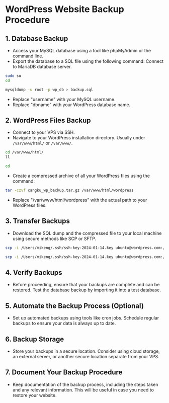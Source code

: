 # WordPress Website Backup Procedure

## 1. Database Backup

- Access your MySQL database using a tool like phpMyAdmin or the command line.
- Export the database to a SQL file using the following command:
Connect to MariaDB database server.
```bash
sudo su
cd
```
  
```bash
mysqldump -u root -p wp_db > backup.sql
```

- Replace "username" with your MySQL username.
- Replace "dbname" with your WordPress database name.

## 2. WordPress Files Backup

- Connect to your VPS via SSH.
- Navigate to your WordPress installation directory. Usually under `/var/www/html/` or `/var/www/`.
```bash
cd /var/www/html/
ll
```
```bash
cd
```
- Create a compressed archive of all your WordPress files using the command:
```bash
tar -czvf cangku_wp_backup.tar.gz /var/www/html/wordpress
```

- Replace "/var/www/html/wordpress" with the actual path to your WordPress files.

## 3. Transfer Backups

- Download the SQL dump and the compressed file to your local machine using secure methods like SCP or SFTP.
```bash
scp -i /Users/mikeng/.ssh/ssh-key-2024-01-14.key ubuntu@wordpress.com:/home/ubuntu/backup.sql /Users/mikeng/Downloads/
```
```bash
scp -i /Users/mikeng/.ssh/ssh-key-2024-01-14.key ubuntu@wordpress.com:/home/ubuntu/cangku_wp_backup.tar.gz /Users/mikeng/Downloads/
```

## 4. Verify Backups

- Before proceeding, ensure that your backups are complete and can be restored. Test the database backup by importing it into a test database.

## 5. Automate the Backup Process (Optional)

- Set up automated backups using tools like cron jobs. Schedule regular backups to ensure your data is always up to date.

## 6. Backup Storage

- Store your backups in a secure location. Consider using cloud storage, an external server, or another secure location separate from your VPS.

## 7. Document Your Backup Procedure

- Keep documentation of the backup process, including the steps taken and any relevant information. This will be useful in case you need to restore your website.
